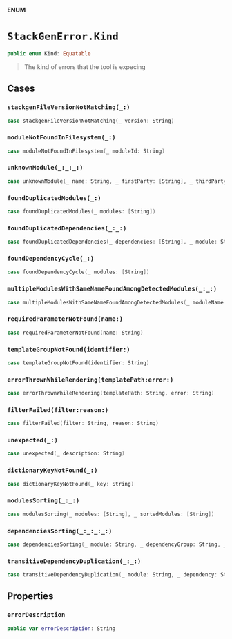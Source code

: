 **ENUM**

# `StackGenError.Kind`

```swift
public enum Kind: Equatable
```

> The kind of errors that the tool is expecing

## Cases
### `stackgenFileVersionNotMatching(_:)`

```swift
case stackgenFileVersionNotMatching(_ version: String)
```

### `moduleNotFoundInFilesystem(_:)`

```swift
case moduleNotFoundInFilesystem(_ moduleId: String)
```

### `unknownModule(_:_:_:)`

```swift
case unknownModule(_ name: String, _ firstParty: [String], _ thirdParty: [String])
```

### `foundDuplicatedModules(_:)`

```swift
case foundDuplicatedModules(_ modules: [String])
```

### `foundDuplicatedDependencies(_:_:)`

```swift
case foundDuplicatedDependencies(_ dependencies: [String], _ module: String)
```

### `foundDependencyCycle(_:)`

```swift
case foundDependencyCycle(_ modules: [String])
```

### `multipleModulesWithSameNameFoundAmongDetectedModules(_:_:)`

```swift
case multipleModulesWithSameNameFoundAmongDetectedModules(_ moduleName: String, _ detectedModules: [String])
```

### `requiredParameterNotFound(name:)`

```swift
case requiredParameterNotFound(name: String)
```

### `templateGroupNotFound(identifier:)`

```swift
case templateGroupNotFound(identifier: String)
```

### `errorThrownWhileRendering(templatePath:error:)`

```swift
case errorThrownWhileRendering(templatePath: String, error: String)
```

### `filterFailed(filter:reason:)`

```swift
case filterFailed(filter: String, reason: String)
```

### `unexpected(_:)`

```swift
case unexpected(_ description: String)
```

### `dictionaryKeyNotFound(_:)`

```swift
case dictionaryKeyNotFound(_ key: String)
```

### `modulesSorting(_:_:)`

```swift
case modulesSorting(_ modules: [String], _ sortedModules: [String])
```

### `dependenciesSorting(_:_:_:_:)`

```swift
case dependenciesSorting(_ module: String, _ dependencyGroup: String, _ dependencies: [String], _ sortedDependencies: [String])
```

### `transitiveDependencyDuplication(_:_:)`

```swift
case transitiveDependencyDuplication(_ module: String, _ dependency: String)
```

## Properties
### `errorDescription`

```swift
public var errorDescription: String
```
